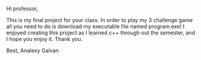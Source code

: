 Hi professor, 

This is my final project for your class. In order to play my 3 challenge game all you need to do is download my executable file named program.exe! 
I enjoyed creating this project as I learned c++ through out the semester, and I hope you enjoy it. 
Thank you.

Best,
Analexy Galvan
